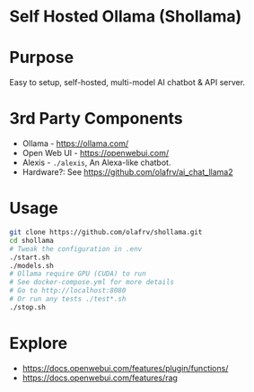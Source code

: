 # Self Hosted Ollama (Shollama)

# Purpose

Easy to setup, self-hosted, multi-model AI chatbot & API server.

# 3rd Party Components

* Ollama - https://ollama.com/
* Open Web UI - https://openwebui.com/
* Alexis - `./alexis`, An Alexa-like chatbot.
* Hardware?: See https://github.com/olafrv/ai_chat_llama2

# Usage

```bash	
git clone https://github.com/olafrv/shollama.git
cd shollama
# Tweak the configuration in .env
./start.sh
./models.sh
# Ollama require GPU (CUDA) to run
# See docker-compose.yml for more details
# Go to http://localhost:8080
# Or run any tests ./test*.sh
./stop.sh
```

# Explore

* https://docs.openwebui.com/features/plugin/functions/
* https://docs.openwebui.com/features/rag
